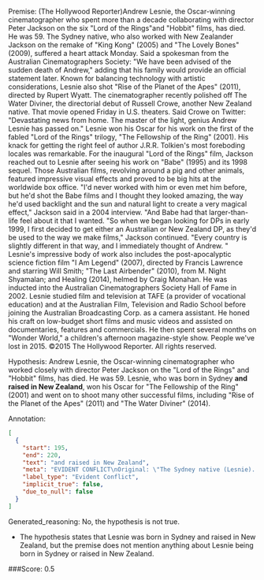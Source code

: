 
Premise:
(The Hollywood Reporter)Andrew Lesnie, the Oscar-winning cinematographer who spent more than a decade collaborating with director Peter Jackson on the six "Lord of the Rings"and "Hobbit" films, has died. He was 59. The Sydney native, who also worked with New Zealander Jackson on the remake of "King Kong" (2005) and "The Lovely Bones" (2009), suffered a heart attack Monday. Said a spokesman from the Australian Cinematographers Society: "We have been advised of the sudden death of Andrew," adding that his family would provide an official statement later. Known for balancing technology with artistic considerations, Lesnie also shot "Rise of the Planet of the Apes" (2011), directed by Rupert Wyatt. The cinematographer recently polished off The Water Diviner, the directorial debut of Russell Crowe, another New Zealand native. That movie opened Friday in U.S. theaters. Said Crowe on Twitter: "Devastating news from home. The master of the light, genius Andrew Lesnie has passed on." Lesnie won his Oscar for his work on the first of the fabled "Lord of the Rings" trilogy, "The Fellowship of the Ring" (2001). His knack for getting the right feel of author J.R.R. Tolkien's most foreboding locales was remarkable. For the inaugural "Lord of the Rings" film, Jackson reached out to Lesnie after seeing his work on "Babe" (1995) and its 1998 sequel. Those Australian films, revolving around a pig and other animals, featured impressive visual effects and proved to be big hits at the worldwide box office. "I'd never worked with him or even met him before, but he'd shot the Babe films and I thought they looked amazing, the way he'd used backlight and the sun and natural light to create a very magical effect," Jackson said in a 2004 interview. "And Babe had that larger-than-life feel about it that I wanted. "So when we began looking for DPs in early 1999, I first decided to get either an Australian or New Zealand DP, as they'd be used to the way we make films," Jackson continued. "Every country is slightly different in that way, and I immediately thought of Andrew. " Lesnie's impressive body of work also includes the post-apocalyptic science fiction film "I Am Legend" (2007), directed by Francis Lawrence and starring Will Smith; "The Last Airbender" (2010), from M. Night Shyamalan; and Healing (2014), helmed by Craig Monahan. He was inducted into the Australian Cinematographers Society Hall of Fame in 2002. Lesnie studied film and television at TAFE (a provider of vocational education) and at the Australian Film, Television and Radio School before joining the Australian Broadcasting Corp. as a camera assistant. He honed his craft on low-budget short films and music videos and assisted on documentaries, features and commercials. He then spent several months on "Wonder World," a children's afternoon magazine-style show. People we've lost in 2015. ©2015 The Hollywood Reporter. All rights reserved.


Hypothesis:
Andrew Lesnie, the Oscar-winning cinematographer who worked closely with director Peter Jackson on the "Lord of the Rings" and "Hobbit" films, has died. He was 59. Lesnie, who was born in Sydney **and raised in New Zealand**, won his Oscar for "The Fellowship of the Ring" (2001) and went on to shoot many other successful films, including "Rise of the Planet of the Apes" (2011) and "The Water Diviner" (2014).

Annotation:
```json
[
  {
    "start": 195,
    "end": 220,
    "text": "and raised in New Zealand",
    "meta": "EVIDENT CONFLICT\nOriginal: \"The Sydney native (Lesnie)...\" Native which means Lesnie was born and raised in Sydney, Australia.\nGenerative: \"...and raised in New Zealand...\"",
    "label_type": "Evident Conflict",
    "implicit_true": false,
    "due_to_null": false
  }
]
```

Generated_reasoning:
No, the hypothesis is not true. 
- The hypothesis states that Lesnie was born in Sydney and raised in New Zealand, but the premise does not mention anything about Lesnie being born in Sydney or raised in New Zealand.

###Score:
0.5

